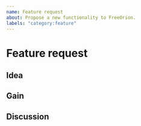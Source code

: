 ```yaml
---
name: Feature request
about: Propose a new functionality to FreeOrion.
labels: "category:feature"
---
```

Feature request
===============

Idea
----
<!--
Write down a short explanation of what the new feature consists of.  What
should be added or changed to the project?
-->


Gain
----
<!--
Explain why the introduction of this feature would improve the project.
-->


Discussion
----------

<!--
Please create a new forum thread for discussions and link it here;
to directly open the the "New Topic" form you can use the link below:
https://www.freeorion.org/forum/posting.php?mode=post&f=6
-->
